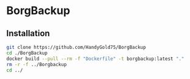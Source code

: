 # BorgBackup

## Installation

```Bash
git clone https://github.com/HandyGold75/BorgBackup
cd ./BorgBackup
docker build --pull --rm -f "Dockerfile" -t borgbackup:latest "."
rm -r -f ../Borgbackup
cd ../
```

